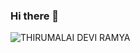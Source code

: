 ### Hi there 👋

![THIRUMALAI DEVI RAMYA](https://user-images.githubusercontent.com/36688218/88513996-ef379580-d006-11ea-915a-6d32ab9077ab.png)


